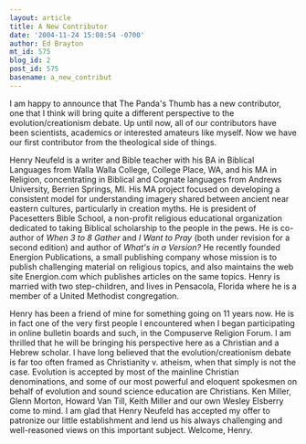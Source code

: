 ```yaml
---
layout: article
title: A New Contributor
date: '2004-11-24 15:08:54 -0700'
author: Ed Brayton
mt_id: 575
blog_id: 2
post_id: 575
basename: a_new_contribut
---
```

I am happy to announce that The Panda's Thumb has a new contributor, one that I think will bring quite a different perspective to the evolution/creationism debate. Up until now, all of our contributors have been scientists, academics or interested amateurs like myself. Now we have our first contributor from the theological side of things.

Henry Neufeld is a writer and Bible teacher with his BA in Biblical Languages from Walla Walla College, College Place, WA, and his MA in Religion, concentrating in Biblical and Cognate languages from Andrews University, Berrien Springs, MI. His MA project focused on developing a consistent model for understanding imagery shared between ancient near eastern cultures, particularly in creation myths.  He is president of Pacesetters Bible School, a non-profit religious educational organization dedicated to taking Biblical scholarship to the people in the pews.  He is co-author of _When 3 to 8 Gather_ and _I Want to Pray_ (both under revision for a second edition) and author of _What's in a Version?_  He recently founded Energion Publications, a small publishing company whose mission is to publish challenging material on religious topics, and also maintains the web site Energion.com which publishes articles on the same topics.  Henry is married with two step-children, and lives in Pensacola, Florida where he is a member of a United Methodist congregation.

Henry has been a friend of mine for something going on 11 years now. He is in fact one of the very first people I encountered when I began participating in online bulletin boards and such, in the Compuserve Religion Forum. I am thrilled that he will be bringing his perspective here as a Christian and a Hebrew scholar. I have long believed that the evolution/creationism debate is far too often framed as Christianity v. atheism, when that simply is not the case. Evolution is accepted by most of the mainline Christian denominations, and some of our most powerful and eloquent spokesmen on behalf of evolution and sound science education are Christians. Ken Miller, Glenn Morton, Howard Van Till, Keith Miller and our own Wesley Elsberry come to mind. I am glad that Henry Neufeld has accepted my offer to patronize our little establishment and lend us his always challenging and well-reasoned views on this important subject. Welcome, Henry.
